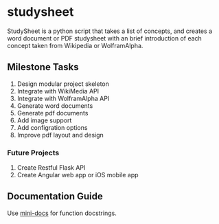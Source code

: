 studysheet
==========

StudySheet is a python script that takes a list of concepts,
and creates a word document or PDF studysheet with an brief
introduction of each concept taken from Wikipedia or WolframAlpha.

## Milestone Tasks
1. Design modular project skeleton
2. Integrate with WikiMedia API
3. Integrate with WolframAlpha API
4. Generate word documents
5. Generate pdf documents
6. Add image support
7. Add configration options
8. Improve pdf layout and design

### Future Projects
1. Create Restful Flask API
2. Create Angular web app or iOS mobile app

## Documentation Guide
Use [mini-docs](https://github.com/codenameyau/mini-docs) for function docstrings.
